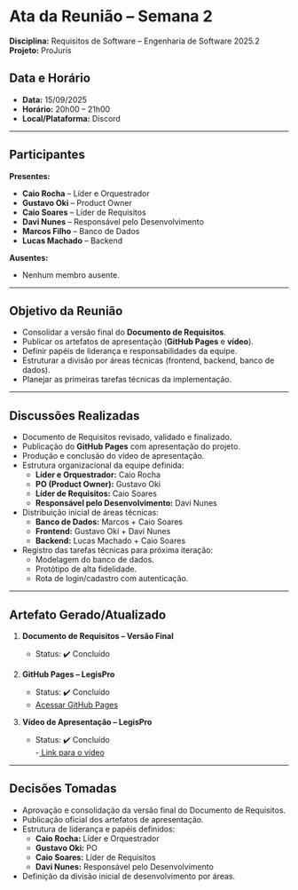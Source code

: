 #  Ata da Reunião – Semana 2  
**Disciplina:** Requisitos de Software – Engenharia de Software 2025.2 
**Projeto:** ProJuris  

##  Data e Horário  
- **Data:** 15/09/2025  
- **Horário:** 20h00 – 21h00  
- **Local/Plataforma:** Discord  

---

##  Participantes  

**Presentes:**  
- **Caio Rocha** – Líder e Orquestrador  
- **Gustavo Oki** – Product Owner  
- **Caio Soares** –  Líder de Requisitos  
- **Davi Nunes** – Responsável pelo Desenvolvimento  
- **Marcos Filho** – Banco de Dados  
- **Lucas Machado** – Backend  

**Ausentes:**  
- Nenhum membro ausente.  

---

##  Objetivo da Reunião  
- Consolidar a versão final do **Documento de Requisitos**.  
- Publicar os artefatos de apresentação (**GitHub Pages** e **vídeo**).  
- Definir papéis de liderança e responsabilidades da equipe.  
- Estruturar a divisão por áreas técnicas (frontend, backend, banco de dados).  
- Planejar as primeiras tarefas técnicas da implementação.  

---

##  Discussões Realizadas  
- Documento de Requisitos revisado, validado e finalizado.  
- Publicação do **GitHub Pages** com apresentação do projeto.  
- Produção e conclusão do vídeo de apresentação.  
- Estrutura organizacional da equipe definida:  
  - **Líder e Orquestrador:** Caio Rocha  
  - **PO (Product Owner):** Gustavo Oki  
  - **Líder de Requisitos:** Caio Soares  
  - **Responsável pelo Desenvolvimento:** Davi Nunes  
- Distribuição inicial de áreas técnicas:  
  - **Banco de Dados:** Marcos + Caio Soares  
  - **Frontend:** Gustavo Oki + Davi Nunes  
  - **Backend:** Lucas Machado + Caio Soares  
- Registro das tarefas técnicas para próxima iteração:  
  - Modelagem do banco de dados.  
  - Protótipo de alta fidelidade.  
  - Rota de login/cadastro com autenticação.  

---

##  Artefato Gerado/Atualizado  

1. **Documento de Requisitos – Versão Final**  
   - Status: ✔️ Concluído  

2. **GitHub Pages – LegisPro**  
   - Status: ✔️ Concluído  
   - [Acessar GitHub Pages ](https://mdsreq-fga-unb.github.io/REQ-2025.2-T02-ProJuris/) 

3. **Vídeo de Apresentação – LegisPro**  
   - Status: ✔️ Concluído  
   -[ Link para o vídeo](https://www.youtube.com/watch?v=zprZyA0rFeM&t=418s&pp=ygUIbGVnaXNwcm8%3D) 

---

##  Decisões Tomadas  
- Aprovação e consolidação da versão final do Documento de Requisitos.  
- Publicação oficial dos artefatos de apresentação.  
- Estrutura de liderança e papéis definidos:  
  - **Caio Rocha:** Líder e Orquestrador  
  - **Gustavo Oki:** PO  
  - **Caio Soares:** Líder de Requisitos  
  - **Davi Nunes:** Responsável pelo Desenvolvimento  
- Definição da divisão inicial de desenvolvimento por áreas.  